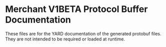 # Merchant V1BETA Protocol Buffer Documentation

These files are for the YARD documentation of the generated protobuf files.
They are not intended to be required or loaded at runtime.
